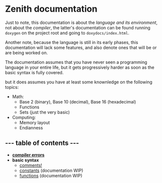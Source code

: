 # Zenith documentation

Just to note, this documentation is about the *language and its environment*, not about the 
*compiler*, the latter's documentation can be found running `doxygen` on the project root and 
going to `doxydocs/index.html`.

Another note, because the language is still in its early phases, this documentation will lack some features, and also denote ones that will be or are being worked on.

The documentation assumes that you have never seen a programming language in your entire life, but it 
gets progressively harder as soon as the basic syntax is fully covered.

but it does assumes you have at least some knownledge on the following topics:

- Math:
    - Base 2 (binary), Base 10 (decimal), Base 16 (hexadecimal)
    - Functions 
    - Sets (just the very basic) 
- Computing:
    - Memory layout 
    - Endianness 

## --- table of contents ---
- [**compiler errors**](./ErrorsList.md)
- **basic syntax**
    - [comments!](syntax/Comments.md)
    - [constants](syntax/Constants) (documentation WIP)
    - [functions](syntax/Functions.md) (documentation WIP)
